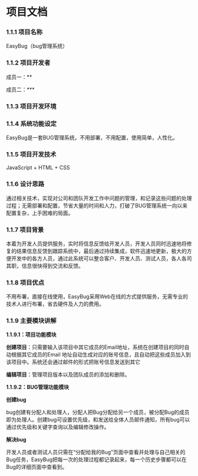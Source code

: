 ﻿# 项目文档 #
### 1.1.1	项目名称 ####
EasyBug（bug管理系统）
### 1.1.2	项目开发者 
成员一：**

成员二：***

### 1.1.3	项目开发环境 ###


### 1.1.4	系统功能设定 ###
EasyBug是一套BUG管理系统，不用部署，不用配置，使用简单，人性化。	
### 1.1.5	项目开发技术 ###
JavaScript + HTML + CSS
### 1.1.6	设计思路 ###
通过相关技术，实现对公司和团队开发工作中问题的管理，和记录这些问题的处理过程；无需部署和配置，节省大量的时间和人力，打破了BUG管理系统一向以来配置复杂，上手困难的局面。
### 1.1.7	项目背景 ###
本着为开发人员提供服务，实时将信息反馈给开发人员，开发人员同时迅速地将修复的结果信息反馈到跟踪系统中，最后通过持续集成，软件迅速地更新，极大的方便开发中的各方人员，通过此系统可以整合客户、开发人员、测试人员，各人各司其职，信息很快得到交流和反馈。

### 1.1.8 项目优点 ###
不用布署，直接在线使用，EasyBug采用Web在线的方式提供服务，无需专业的技术人进行布署，省去硬件及人力的费用。

### 1.1.9	主要模块讲解 ###



**1.1.9.1：项目功能模块**


**创建项目**：只需要输入该项目中其它成员的Email地址，系统在创建项目的同时自动根据其它成员的Email 地址自动生成对应的账号信息，且自动把这些成员加入到该项目中。系统还会通过邮件的形式把账号信息发送到其它  

**编辑项目**：管理项目版本以及团队成员的添加和删除。  

**1.1.9.2：BUG管理功能模块**

**创建bug**

bug创建有分配人和处理人，分配人把Bug分配给另一个成员，被分配Bug的成员即为处理人。创建bug可设置优先级，和发送给全体人员邮件通知，所有bug可以通过优先级和关键字查询以及编辑修改操作。

**解决bug**

开发人员或者测试人员只需在“分配给我的Bug”页面中查看并处理与自己相关的Bug任务，EasyBug把每一次的处理过程都记录起来，每一个历史步骤都可以在Bug的详细页面中查看到。